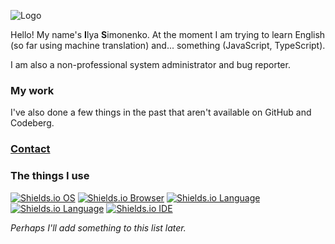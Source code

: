 ![Logo](logo.png)

Hello! My name's **I**lya **S**imonenko. At the moment I am trying to learn English (so far using machine translation) and... something (JavaScript, TypeScript).

I am also a non-professional system administrator and bug reporter.

### My work

I've also done a few things in the past that aren't available on GitHub and Codeberg.

### [Contact](https://simonenkoilya.github.io/)

### The things I use

[![Shields.io OS](https://img.shields.io/badge/OS-Windows%2010%2021H2-blue?style=for-the-badge&logo=windows)](https://www.microsoft.com/ru-ru/windows/) [![Shields.io Browser](https://img.shields.io/badge/Browser-Edge-blue?style=for-the-badge&logo=microsoftedge)](https://www.microsoft.com/ru-ru/edge/) [![Shields.io Language](https://img.shields.io/badge/Language-JavaScript-yellow?style=for-the-badge&logo=javascript)](https://www.javascript.com/) [![Shields.io Language](https://img.shields.io/badge/Language-TypeScript-blue?style=for-the-badge&logo=typescript)](https://www.typescriptlang.org/) [![Shields.io IDE](https://img.shields.io/badge/IDE-VSCode-blueviolet?style=for-the-badge&logo=visualstudiocode)](https://code.visualstudio.com)

*Perhaps I'll add something to this list later.*
